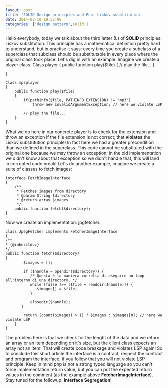 ```yaml
---
layout: post
title: 'SOLID Design principles and Php: Liskov substitution'
date: 2014-02-10 19:52:00
categories: ['design pattern',solid']
---
```

Hello everybody, today we talk about the third letter (L) of **SOLID** principles: Liskov substitution. This principle has a mathematical definition pretty hard to understand, but in practise it says: every time you create a subclass of a superclass that subclass should be substitutable in every place where the original class took place. Let's dig in with an example. Imagine we create a player class. 
    <!-- more -->
	Class player
	{
		public function play($file)
		{
			// play the file...
		}
		
	}
	
	Class mp3player
	{
		public function play($file)
		{
			if(pathinfo($file, PATHINFO_EXTENSION) != "mp3")
				throw new InvalidArgumentException; // here we violate LSP
		
			// play the file...
		}
	}

What we do here in our concrete player is to check for the extension and throw an exception if the file extension is not correct; that **violates** the Liskov substutution principle! In fact here we had a greater precondition than we defined in the superclass. This code cannot be substituted with the original one  because we may throw an exception; in the old implementation we didn't know about that exception so we didn't handle that, this will land in corrupted code break!
Let's do another example, imagine we create a suite of classes to fetch images:

	interface FetchImageInterface
	{
		/**
		 * Fetches images from directory
		 * @param String $directory
		 * @return array $images
		 */
		public function fetch($directory);
	}

Now we create an implementation: jpgfetcher.

	class JpegFetcher implements FetcherImageInterface
	{
	/**
	* {@inheritdoc}
	*/
	public function fetch($directory)
	{
			$images = [];

			if ($handle = opendir($directory)) {
			   /* Questa è la maniera corretta di eseguire un loop all'interno di una directory. */
			   while (false !== ($file = readdir($handle))) { 
				  $images[] = $file;
			   }
			
			   closedir($handle); 
		   }	
			
			return (count($images) > 1) ? $images : $images[0]; // here we violate LSP
		}
	}

The problem here is that we check for the lenght of the data and we return an array or an item depending on it's size, but the client class expects an array not an item! That will create code breakage and violates LSP again! So to conclude this short article the interface is a contract, respect the contract and program the interface, if you follow that you will not violate LSP principle! Keep in mind php is not a strong typed language so you can't force implementation return value, but you can put the expected return values in the comment (as the example above **FetcherImageInterface**).
Stay tuned for the followup: **Interface Segregation**!
	


